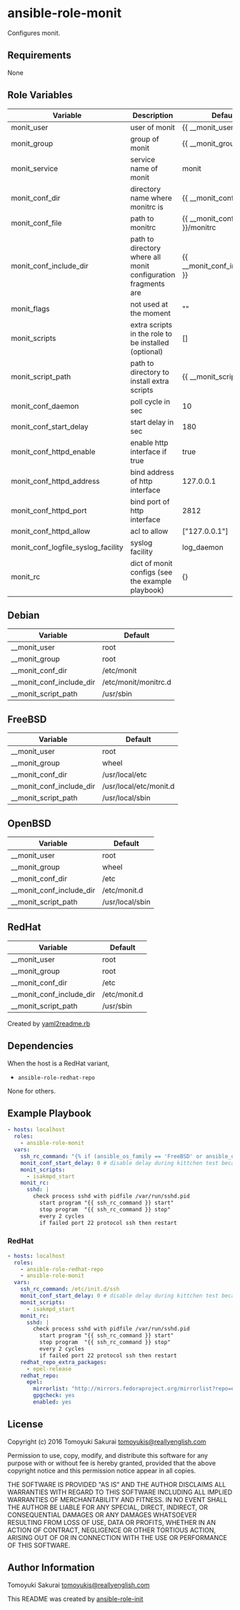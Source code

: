 ansible-role-monit
=====================

Configures monit.

Requirements
------------

None

Role Variables
--------------

| Variable | Description | Default |
|----------|-------------|---------|
| monit\_user | user of monit | {{ \_\_monit\_user }} |
| monit\_group | group of monit | {{ \_\_monit\_group }} |
| monit\_service | service name of monit | monit |
| monit\_conf\_dir | directory name where monitrc is | {{ \_\_monit\_conf\_dir }} |
| monit\_conf\_file | path to monitrc | {{ \_\_monit\_conf\_dir }}/monitrc |
| monit\_conf\_include\_dir | path to directory where all monit configuration fragments are | {{ \_\_monit\_conf\_include\_dir }} |
| monit\_flags | not used at the moment | "" |
| monit\_scripts | extra scripts in the role to be installed (optional) | [] |
| monit\_script\_path | path to directory to install extra scripts | {{ \_\_monit\_script\_path }} |
| monit\_conf\_daemon | poll cycle in sec | 10 |
| monit\_conf\_start\_delay | start delay in sec | 180 |
| monit\_conf\_httpd\_enable | enable http interface if true | true |
| monit\_conf\_httpd\_address | bind address of http interface | 127.0.0.1 |
| monit\_conf\_httpd\_port | bind port of http interface | 2812 |
| monit\_conf\_httpd\_allow | acl to allow | ["127.0.0.1"] |
| monit\_conf\_logfile\_syslog\_facility | syslog facility | log\_daemon |
| monit\_rc | dict of monit configs (see the example playbook) | {} |

## Debian

| Variable | Default |
|----------|---------|
| \_\_monit\_user | root |
| \_\_monit\_group | root |
| \_\_monit\_conf\_dir | /etc/monit |
| \_\_monit\_conf\_include\_dir | /etc/monit/monitrc.d |
| \_\_monit\_script\_path | /usr/sbin |

## FreeBSD

| Variable | Default |
|----------|---------|
| \_\_monit\_user | root |
| \_\_monit\_group | wheel |
| \_\_monit\_conf\_dir | /usr/local/etc |
| \_\_monit\_conf\_include\_dir | /usr/local/etc/monit.d |
| \_\_monit\_script\_path | /usr/local/sbin |

## OpenBSD

| Variable | Default |
|----------|---------|
| \_\_monit\_user | root |
| \_\_monit\_group | wheel |
| \_\_monit\_conf\_dir | /etc |
| \_\_monit\_conf\_include\_dir | /etc/monit.d |
| \_\_monit\_script\_path | /usr/local/sbin |

## RedHat

| Variable | Default |
|----------|---------|
| \_\_monit\_user | root |
| \_\_monit\_group | root |
| \_\_monit\_conf\_dir | /etc |
| \_\_monit\_conf\_include\_dir | /etc/monit.d |
| \_\_monit\_script\_path | /usr/sbin |

Created by [yaml2readme.rb](https://gist.github.com/trombik/b2df709657c08d845b1d3b3916e592d3)


Dependencies
------------

When the host is a RedHat variant,

- `ansible-role-redhat-repo`

None for others.

## Example Playbook

```yaml
- hosts: localhost
  roles:
    - ansible-role-monit
  vars:
    ssh_rc_command: "{% if (ansible_os_family == 'FreeBSD' or ansible_os_family == 'OpenBSD') %}/etc/rc.d/sshd{% else %}/etc/init.d/ssh{% endif %}"
    monit_conf_start_delay: 0 # disable delay during kittchen test because monit does not listen immediately
    monit_scripts:
      - isakmpd_start
    monit_rc:
      sshd: |
        check process sshd with pidfile /var/run/sshd.pid
          start program "{{ ssh_rc_command }} start"
          stop program  "{{ ssh_rc_command }} stop"
          every 2 cycles
          if failed port 22 protocol ssh then restart
```

### RedHat

```yaml
- hosts: localhost
  roles:
    - ansible-role-redhat-repo
    - ansible-role-monit
  vars:
    ssh_rc_command: /etc/init.d/ssh
    monit_conf_start_delay: 0 # disable delay during kittchen test because monit does not listen immediately
    monit_scripts:
      - isakmpd_start
    monit_rc:
      sshd: |
        check process sshd with pidfile /var/run/sshd.pid
          start program "{{ ssh_rc_command }} start"
          stop program  "{{ ssh_rc_command }} stop"
          every 2 cycles
          if failed port 22 protocol ssh then restart
    redhat_repo_extra_packages:
      - epel-release
    redhat_repo:
      epel:
        mirrorlist: "http://mirrors.fedoraproject.org/mirrorlist?repo=epel-{{ ansible_distribution_major_version }}&arch={{ ansible_architecture }}"
        gpgcheck: yes
        enabled: yes
```
License
-------

Copyright (c) 2016 Tomoyuki Sakurai <tomoyukis@reallyenglish.com>

Permission to use, copy, modify, and distribute this software for any
purpose with or without fee is hereby granted, provided that the above
copyright notice and this permission notice appear in all copies.

THE SOFTWARE IS PROVIDED "AS IS" AND THE AUTHOR DISCLAIMS ALL WARRANTIES
WITH REGARD TO THIS SOFTWARE INCLUDING ALL IMPLIED WARRANTIES OF
MERCHANTABILITY AND FITNESS. IN NO EVENT SHALL THE AUTHOR BE LIABLE FOR
ANY SPECIAL, DIRECT, INDIRECT, OR CONSEQUENTIAL DAMAGES OR ANY DAMAGES
WHATSOEVER RESULTING FROM LOSS OF USE, DATA OR PROFITS, WHETHER IN AN
ACTION OF CONTRACT, NEGLIGENCE OR OTHER TORTIOUS ACTION, ARISING OUT OF
OR IN CONNECTION WITH THE USE OR PERFORMANCE OF THIS SOFTWARE.

Author Information
------------------

Tomoyuki Sakurai <tomoyukis@reallyenglish.com>

This README was created by [ansible-role-init](https://gist.github.com/trombik/d01e280f02c78618429e334d8e4995c0)
